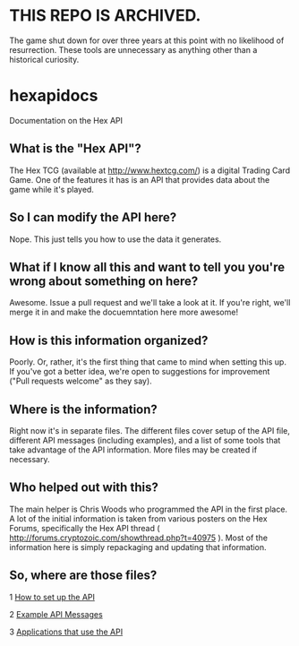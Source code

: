# THIS REPO IS ARCHIVED.
The game shut down for over three years at this point with no likelihood of resurrection. These tools are unnecessary as anything other than a historical curiosity.

# hexapidocs
Documentation on the Hex API

## What is the "Hex API"?
The Hex TCG (available at http://www.hextcg.com/) is a digital Trading Card Game.  One of the features it has is an
API that provides data about the game while it's played.

## So I can modify the API here?
Nope. This just tells you how to use the data it generates.

## What if I know all this and want to tell you you're wrong about something on here?
Awesome.  Issue a pull request and we'll take a look at it.  If you're right, we'll merge it in and make the 
docuemntation here more awesome!

## How is this information organized?
Poorly.  Or, rather, it's the first thing that came to mind when setting this up. If you've got a better idea, 
we're open to suggestions for improvement ("Pull requests welcome" as they say).

## Where is the information?
Right now it's in separate files.  The different files cover setup of the API file, different API messages 
(including examples), and a list of some tools that take advantage of the API information.  More files may be created
if necessary.

## Who helped out with this?
The main helper is Chris Woods who programmed the API in the first place.  A lot of the initial information 
is taken from various posters on the Hex Forums, specifically the Hex API thread ( http://forums.cryptozoic.com/showthread.php?t=40975 ).  Most of the information here is simply repackaging and updating that information.

## So, where are those files?
1 [How to set up the API](01_Setting_Up_The_API.md)

2 [Example API Messages](02_Example_Messages.md)

3 [Applications that use the API](03_Applications_That_Use_The_API.md)
